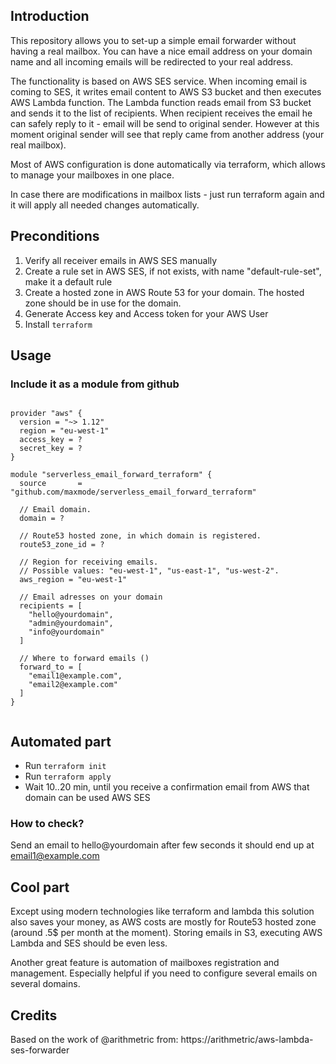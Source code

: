 
## Introduction
This repository allows you to set-up a simple email forwarder without having a real mailbox.
You can have a nice email address on your domain name and all incoming emails will be redirected to your real address.

The functionality is based on AWS SES service. When incoming email is coming to SES, 
it writes email content to AWS S3 bucket and then executes AWS Lambda function. The Lambda
function reads email from S3 bucket and sends it to the list of recipients.
When recipient receives the email he can safely reply to it - email will be send to original sender.
However at this moment original sender will see that reply came from another address 
(your real mailbox).

Most of AWS configuration is done automatically via terraform,
which allows to manage your mailboxes in one place. 

In case there are modifications in mailbox lists - just run terraform again 
and it will apply all needed changes automatically.

## Preconditions
1. Verify all receiver emails in AWS SES manually
1. Create a rule set in AWS SES, if not exists, with name "default-rule-set", make it a default rule
1. Create a hosted zone in AWS Route 53 for your domain. The hosted zone should be in use for the domain.
1. Generate Access key and Access token for your AWS User
1. Install `terraform`

## Usage

### Include it as a module from github

```

provider "aws" {
  version = "~> 1.12"
  region = "eu-west-1"
  access_key = ?
  secret_key = ?
}

module "serverless_email_forward_terraform" {
  source       = "github.com/maxmode/serverless_email_forward_terraform"

  // Email domain.
  domain = ?
  
  // Route53 hosted zone, in which domain is registered.
  route53_zone_id = ?

  // Region for receiving emails.
  // Possible values: "eu-west-1", "us-east-1", "us-west-2".
  aws_region = "eu-west-1"

  // Email adresses on your domain
  recipients = [
    "hello@yourdomain",
    "admin@yourdomain",
    "info@yourdomain"
  ]
  
  // Where to forward emails ()
  forward_to = [
    "email1@example.com",
    "email2@example.com"
  ]
}


```

## Automated part
 
 - Run `terraform init`
 - Run `terraform apply`
 - Wait 10..20 min, until you receive a confirmation email from AWS that domain can be used AWS SES

### How to check?

Send an email to hello@yourdomain 
after few seconds it should end up at email1@example.com

## Cool part

Except using modern technologies like terraform and lambda this solution 
also saves your money, as AWS costs are mostly for 
Route53 hosted zone (around .5$ per month at the moment).
Storing emails in S3, executing AWS Lambda and SES should be even less.

Another great feature is automation of mailboxes registration and management. 
Especially helpful if you need to configure several emails on several domains.

## Credits

Based on the work of @arithmetric from: https://arithmetric/aws-lambda-ses-forwarder
